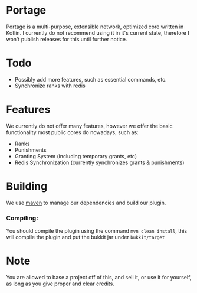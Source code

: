 # Portage
Portage is a multi-purpose, extensible network, optimized core written in Kotlin. 
I currently do not recommend using it in it's current state, 
therefore I won't publish releases for this until further notice.

# Todo
- Possibly add more features, such as essential commands, etc.
- Synchronize ranks with redis

# Features
We currently do not offer many features, however we offer the basic functionality most public cores do nowadays, such as:
- Ranks
- Punishments
- Granting System (including temporary grants, etc)
- Redis Synchronization (currently synchronizes grants & punishments)

# Building
We use [maven](https://maven.apache.org/) to manage our dependencies and build our plugin.

### Compiling:
You should compile the plugin using the command ```mvn clean install```, this will compile the plugin and put the bukkit jar under ```bukkit/target```
  
# Note
You are allowed to base a project off of this, and sell it, or use it for yourself, as long as you give proper and clear credits.